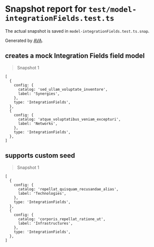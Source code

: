 # Snapshot report for `test/model-integrationFields.test.ts`

The actual snapshot is saved in `model-integrationFields.test.ts.snap`.

Generated by [AVA](https://avajs.dev).

## creates a mock Integration Fields field model

> Snapshot 1

    [
      {
        config: {
          catalog: 'sed_ullam_voluptate_inventore',
          label: 'Synergies',
        },
        type: 'IntegrationFields',
      },
      {
        config: {
          catalog: 'atque_voluptatibus_veniam_excepturi',
          label: 'Networks',
        },
        type: 'IntegrationFields',
      },
    ]

## supports custom seed

> Snapshot 1

    [
      {
        config: {
          catalog: 'repellat_quisquam_recusandae_alias',
          label: 'Technologies',
        },
        type: 'IntegrationFields',
      },
      {
        config: {
          catalog: 'corporis_repellat_ratione_ut',
          label: 'Infrastructures',
        },
        type: 'IntegrationFields',
      },
    ]
